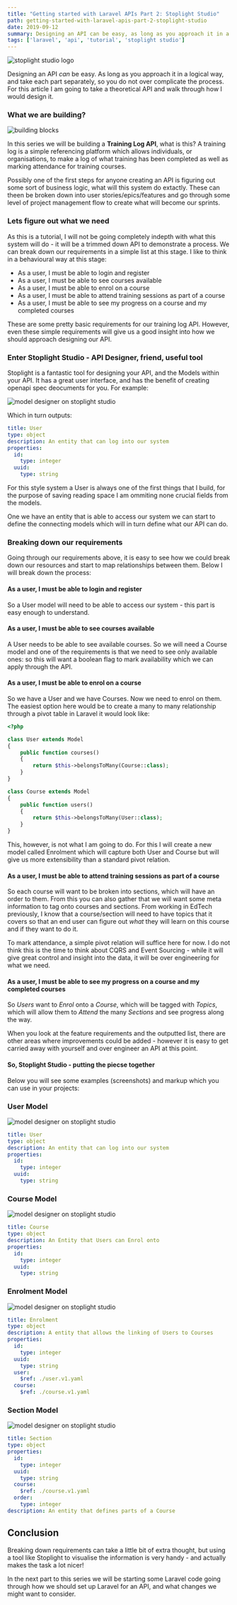 ```yaml
---
title: "Getting started with Laravel APIs Part 2: Stoplight Studio"
path: getting-started-with-laravel-apis-part-2-stoplight-studio
date: 2019-09-12
summary: Designing an API can be easy, as long as you approach it in a logical way and take each part separately, so you do not over complicate the process.
tags: ['laravel', 'api', 'tutorial', 'stoplight studio']
---
```


![stoplight studio logo](./images/mark_light_bg.png)

Designing an API _can_ be easy. As long as you approach it in a logical way, and take each part separately, so you do not over complicate the process. For this article I am going to take a theoretical API and walk through how I would design it.


### What we are building?

![building blocks](./images/building.svg)

In this series we will be building a **Training Log API**, what is this? A training log is a simple referencing platform which allows individuals, or organisations, to make a log of what training has been completed as well as marking attendance for training courses.

Possibly one of the first steps for anyone creating an API is figuring out some sort of business logic, what will this system do extactly. These can theen be broken down into user stories/epics/features and go through some level of project management flow to create what will become our sprints.

### Lets figure out what we need

As this is a tutorial, I will not be going completely indepth with what this system will do - it will be a trimmed down API to demonstrate a process. We can break down our requirements in a simple list at this stage. I like to think in a behavioural way at this stage:


- As a user, I must be able to login and register
- As a user, I must be able to see courses available
- As a user, I must be able to enrol on a course
- As a user, I must be able to attend training sessions as part of a course
- As a user, I must be able to see my progress on a course and my completed courses


These are some pretty basic requirements for our training log API. However, even these simple requirements will give us a good insight into how we should approach designing our API.


### Enter Stoplight Studio - API Designer, friend, useful tool

Stoplight is a fantastic tool for designing your API, and the Models within your API. It has a great user interface, and has the benefit of creating openapi spec deocuments for you. For example:

![model designer on stoplight studio](./images/stoplight-model-design.png) 

Which in turn outputs:

```yaml
title: User
type: object
description: An entity that can log into our system
properties:
  id:
    type: integer
  uuid:
    type: string
```

For this style system a User is always one of the first things that I build, for the purpose of saving reading space I am ommiting none crucial fields from the models.

One we have an entity that is able to access our system we can start to define the connecting models which will in turn define what our API can do.


### Breaking down our requirements

Going through our requirements above, it is easy to see how we could break down our resources and start to map relationships between them. Below I will break down the process:


#### As a user, I must be able to login and register

So a User model will need to be able to access our system - this part is easy enough to understand.


#### As a user, I must be able to see courses available

A User needs to be able to see available courses. So we will need a Course model and one of the requirements is that we need to see only available ones: so this will want a boolean flag to mark availability which we can apply through the API.


#### As a user, I must be able to enrol on a course

So we have a User and we have Courses. Now we need to enrol on them. The easiest option here would be to create a many to many relationship through a pivot table in Laravel it would look like:

```php
<?php

class User extends Model
{
    public function courses()
    {
        return $this->belongsToMany(Course::class);
    }
}

class Course extends Model
{
    public function users()
    {
        return $this->belongsToMany(User::class);
    }
}
```

This, however, is not what I am going to do. For this I will create a new model called Enrolment which will capture both User and Course but will give us more extensibility than a standard pivot relation.


#### As a user, I must be able to attend training sessions as part of a course

So each course will want to be broken into sections, which will have an order to them. From this you can also gather that we will want some meta information to tag onto courses and sections. From working in EdTech previously, I know that a course/section will need to have topics that it covers so that an end user can figure out _what_ they will learn on this course and if they want to do it.

To mark attendance, a simple pivot relation will suffice here for now. I do not think this is the time to think about CQRS and Event Sourcing - while it will give great control and insight into the data, it will be over engineering for what we need.


#### As a user, I must be able to see my progress on a course and my completed courses

So *Users* want to *Enrol* onto a *Course*, which will be tagged with *Topics*, which will allow them to *Attend* the many *Sections* and see progress along the way.

When you look at the feature requirements and the outputted list, there are other areas where improvements could be added - however it is easy to get carried away with yourself and over engineer an API at this point.


#### So, Stoplight Studio - putting the piecse together

Below you will see some examples (screenshots) and markup which you can use in your projects:

### User Model

<div class="flex mb-4">

![model designer on stoplight studio](./images/stoplight-model-design.png) 

</div>

```yaml
title: User
type: object
description: An entity that can log into our system
properties:
  id:
    type: integer
  uuid:
    type: string
```

### Course Model

<div class="flex mb-4">

![model designer on stoplight studio](./images/course-model-design.png) 

</div>

```yaml
title: Course
type: object
description: An Entity that Users can Enrol onto
properties:
  id:
    type: integer
  uuid:
    type: string
```


### Enrolment Model

<div class="flex mb-4">

![model designer on stoplight studio](./images/enrolment-model-design.png) 

</div>

```yaml
title: Enrolment
type: object
description: A entity that allows the linking of Users to Courses
properties:
  id:
    type: integer
  uuid:
    type: string
  user:
    $ref: ./user.v1.yaml
  course:
    $ref: ./course.v1.yaml
```


### Section Model

<div class="flex mb-4">

![model designer on stoplight studio](./images/section-model-design.png) 

</div>

```yaml
title: Section
type: object
properties:
  id:
    type: integer
  uuid:
    type: string
  course:
    $ref: ./course.v1.yaml
  order:
    type: integer
description: An entity that defines parts of a Course
```


## Conclusion

Breaking down requirements can take a little bit of extra thought, but using a tool like Stoplight to visualise the information is very handy - and actually makes the task a lot nicer! 

In the next part to this series we will be starting some Laravel code going through how we should set up Laravel for an API, and what changes we might want to consider. 

